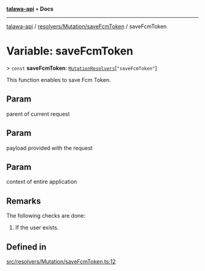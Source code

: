[**talawa-api**](../../../../README.md) • **Docs**

***

[talawa-api](../../../../modules.md) / [resolvers/Mutation/saveFcmToken](../README.md) / saveFcmToken

# Variable: saveFcmToken

\> `const` **saveFcmToken**: [`MutationResolvers`](../../../../types/generatedGraphQLTypes/type-aliases/MutationResolvers.md)\[`"saveFcmToken"`\]

This function enables to save Fcm Token.

## Param

parent of current request

## Param

payload provided with the request

## Param

context of entire application

## Remarks

The following checks are done:
1. If the user exists.

## Defined in

[src/resolvers/Mutation/saveFcmToken.ts:12](https://github.com/PalisadoesFoundation/talawa-api/blob/a87b45a1c490c996c3a8a52e117ecbaa4742ef49/src/resolvers/Mutation/saveFcmToken.ts#L12)
